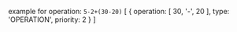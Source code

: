 example for operation: `5-2+(30-20)`
[
	{
		operation: [
			30,
			'-',
			20
		],
		type: 'OPERATION',
		priority: 2
	}
]